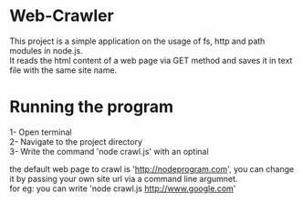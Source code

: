 # Web-Crawler
This project is a simple application on the usage of fs, http and path modules in node.js.<br /> 
It reads the html content of a web page via GET method and saves it in text file with the same site name.

# Running the program
1- Open terminal<br /> 
2- Navigate to the project directory<br /> 
3- Write the command 'node crawl.js' with an optinal<br /> 

the default web page to crawl is 'http://nodeprogram.com', you can change it by passing your own site url via a command line argumnet.<br />
for eg: you can write 'node crawl.js http://www.google.com'  
